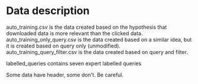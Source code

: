 # Data description

auto_training.csv is the data created based on the hypothesis that downloaded data is more relevant than the clicked data.
auto_training_only_query.csv is the data created based on a similar idea, but it is created based on query only (unmodified).
auto_training_query_filter.csv is the data created based on query and filter.

labelled_queries contains seven expert labelled queries

Some data have header, some don't. Be careful.


